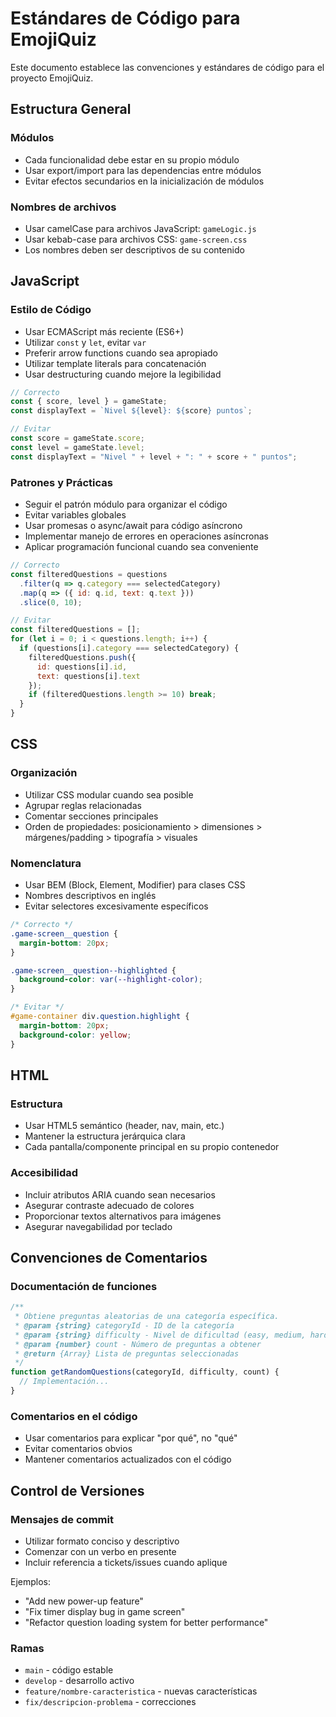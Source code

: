 # Estándares de Código para EmojiQuiz

Este documento establece las convenciones y estándares de código para el proyecto EmojiQuiz.

## Estructura General

### Módulos
- Cada funcionalidad debe estar en su propio módulo
- Usar export/import para las dependencias entre módulos
- Evitar efectos secundarios en la inicialización de módulos

### Nombres de archivos
- Usar camelCase para archivos JavaScript: `gameLogic.js`
- Usar kebab-case para archivos CSS: `game-screen.css`
- Los nombres deben ser descriptivos de su contenido

## JavaScript

### Estilo de Código
- Usar ECMAScript más reciente (ES6+)
- Utilizar `const` y `let`, evitar `var`
- Preferir arrow functions cuando sea apropiado
- Utilizar template literals para concatenación
- Usar destructuring cuando mejore la legibilidad

```javascript
// Correcto
const { score, level } = gameState;
const displayText = `Nivel ${level}: ${score} puntos`;

// Evitar
const score = gameState.score;
const level = gameState.level;
const displayText = "Nivel " + level + ": " + score + " puntos";
```

### Patrones y Prácticas
- Seguir el patrón módulo para organizar el código
- Evitar variables globales
- Usar promesas o async/await para código asíncrono
- Implementar manejo de errores en operaciones asíncronas
- Aplicar programación funcional cuando sea conveniente

```javascript
// Correcto
const filteredQuestions = questions
  .filter(q => q.category === selectedCategory)
  .map(q => ({ id: q.id, text: q.text }))
  .slice(0, 10);

// Evitar
const filteredQuestions = [];
for (let i = 0; i < questions.length; i++) {
  if (questions[i].category === selectedCategory) {
    filteredQuestions.push({
      id: questions[i].id,
      text: questions[i].text
    });
    if (filteredQuestions.length >= 10) break;
  }
}
```

## CSS

### Organización
- Utilizar CSS modular cuando sea posible
- Agrupar reglas relacionadas
- Comentar secciones principales
- Orden de propiedades: posicionamiento > dimensiones > márgenes/padding > tipografía > visuales

### Nomenclatura
- Usar BEM (Block, Element, Modifier) para clases CSS
- Nombres descriptivos en inglés
- Evitar selectores excesivamente específicos

```css
/* Correcto */
.game-screen__question {
  margin-bottom: 20px;
}

.game-screen__question--highlighted {
  background-color: var(--highlight-color);
}

/* Evitar */
#game-container div.question.highlight {
  margin-bottom: 20px;
  background-color: yellow;
}
```

## HTML

### Estructura
- Usar HTML5 semántico (header, nav, main, etc.)
- Mantener la estructura jerárquica clara
- Cada pantalla/componente principal en su propio contenedor

### Accesibilidad
- Incluir atributos ARIA cuando sean necesarios
- Asegurar contraste adecuado de colores
- Proporcionar textos alternativos para imágenes
- Asegurar navegabilidad por teclado

## Convenciones de Comentarios

### Documentación de funciones
```javascript
/**
 * Obtiene preguntas aleatorias de una categoría específica.
 * @param {string} categoryId - ID de la categoría
 * @param {string} difficulty - Nivel de dificultad (easy, medium, hard)
 * @param {number} count - Número de preguntas a obtener
 * @return {Array} Lista de preguntas seleccionadas
 */
function getRandomQuestions(categoryId, difficulty, count) {
  // Implementación...
}
```

### Comentarios en el código
- Usar comentarios para explicar "por qué", no "qué"
- Evitar comentarios obvios
- Mantener comentarios actualizados con el código

## Control de Versiones

### Mensajes de commit
- Utilizar formato conciso y descriptivo
- Comenzar con un verbo en presente 
- Incluir referencia a tickets/issues cuando aplique

Ejemplos:
- "Add new power-up feature"
- "Fix timer display bug in game screen"
- "Refactor question loading system for better performance"

### Ramas
- `main` - código estable
- `develop` - desarrollo activo
- `feature/nombre-caracteristica` - nuevas características
- `fix/descripcion-problema` - correcciones 